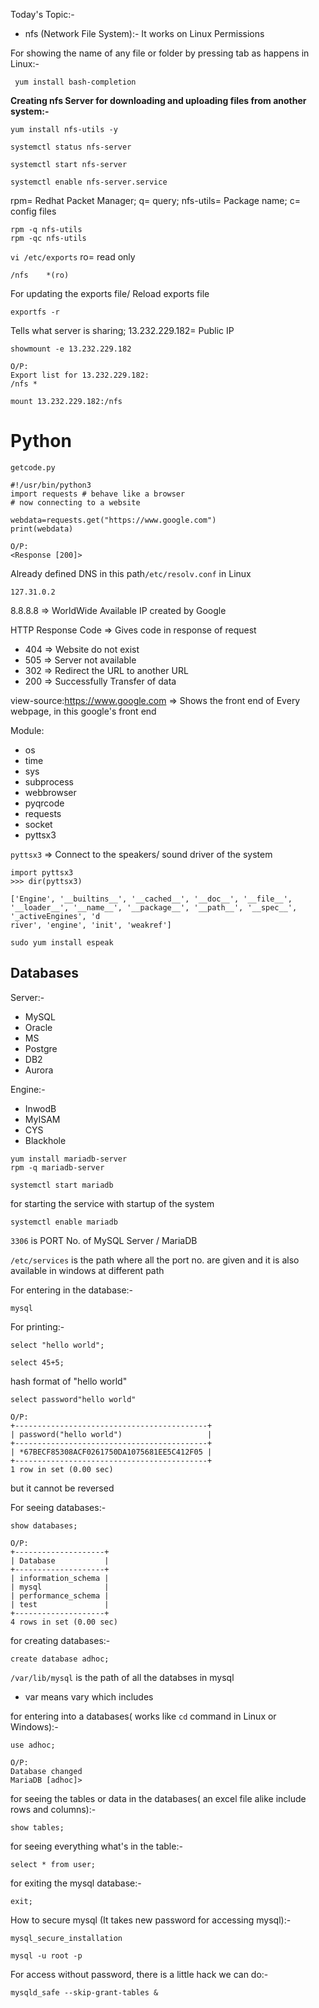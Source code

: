 Today's Topic:-
* nfs (Network File System):- It works on Linux Permissions

For showing the name of any file or folder by pressing tab as happens in Linux:-
```
 yum install bash-completion 
```
**Creating nfs Server for downloading and uploading files from another system:-**
```
yum install nfs-utils -y                                          
```

```
systemctl status nfs-server

systemctl start nfs-server

systemctl enable nfs-server.service
```
rpm= Redhat Packet Manager; q= query; nfs-utils= Package name; c= config files
```
rpm -q nfs-utils
rpm -qc nfs-utils
```

```vi /etc/exports``` ro= read only
```
/nfs    *(ro)
```
For updating the exports file/ Reload exports file
```
exportfs -r
```
Tells what server is sharing; 13.232.229.182= Public IP
```
showmount -e 13.232.229.182

O/P:
Export list for 13.232.229.182:
/nfs *
```

```
mount 13.232.229.182:/nfs 
```
# **Python**


```getcode.py```
```
#!/usr/bin/python3
import requests # behave like a browser
# now connecting to a website

webdata=requests.get("https://www.google.com")
print(webdata)

O/P:
<Response [200]>
```

Already defined DNS in this path```/etc/resolv.conf``` in Linux
```
127.31.0.2
```

8.8.8.8 => WorldWide Available IP created by Google

HTTP Response Code => Gives code in response of request
* 404 => Website do not exist
* 505 => Server not available
* 302 => Redirect the URL to another URL
* 200 => Successfully Transfer of data

view-source:https://www.google.com => Shows the front end of Every webpage, in this google's front end

Module:
* os
* time
* sys
* subprocess
* webbrowser
* pyqrcode
* requests
* socket
* pyttsx3

```pyttsx3``` => Connect to the speakers/ sound driver of the system
```
import pyttsx3
>>> dir(pyttsx3)

['Engine', '__builtins__', '__cached__', '__doc__', '__file__', '__loader__', '__name__', '__package__', '__path__', '__spec__', '_activeEngines', 'd
river', 'engine', 'init', 'weakref']  
```

```
sudo yum install espeak
```

## **Databases**

Server:-
* MySQL
* Oracle
* MS
* Postgre
* DB2
* Aurora

Engine:-
* InwodB
* MyISAM
* CYS
* Blackhole

```
yum install mariadb-server
rpm -q mariadb-server
```
```
systemctl start mariadb
```
for starting the service with startup of the system
```
systemctl enable mariadb
```
```3306``` is PORT No. of MySQL Server / MariaDB

```/etc/services``` is the path where all the port no. are given and it is also available in windows at different path

For entering in the database:-
```
mysql
```
For printing:-
```
select "hello world";
```
```
select 45+5;
```
hash format of "hello world"
```
select password"hello world"

O/P:
+-------------------------------------------+
| password("hello world")                   |
+-------------------------------------------+
| *67BECF85308ACF0261750DA1075681EE5C412F05 |
+-------------------------------------------+
1 row in set (0.00 sec)
```
but it cannot be reversed

For seeing databases:-
```
show databases;

O/P:
+--------------------+
| Database           |
+--------------------+
| information_schema |
| mysql              |
| performance_schema |
| test               |
+--------------------+
4 rows in set (0.00 sec) 
```

for creating databases:-
```
create database adhoc;
```

```/var/lib/mysql``` is the path of all the databses in mysql
* var means vary which includes 

for entering into a databases( works like ```cd``` command in Linux or Windows):-
```
use adhoc;

O/P:
Database changed
MariaDB [adhoc]>
```
for seeing the tables or data in the databases( an excel file alike include rows and columns):-
```
show tables;
```

for seeing everything what's in the table:-
```
select * from user;
```

for exiting the mysql database:-
```
exit;
```

How to secure mysql (It takes new password for accessing mysql):-
```
mysql_secure_installation
```

```
mysql -u root -p
```
For access without password, there is a little hack we can do:-
```
mysqld_safe --skip-grant-tables &
```

